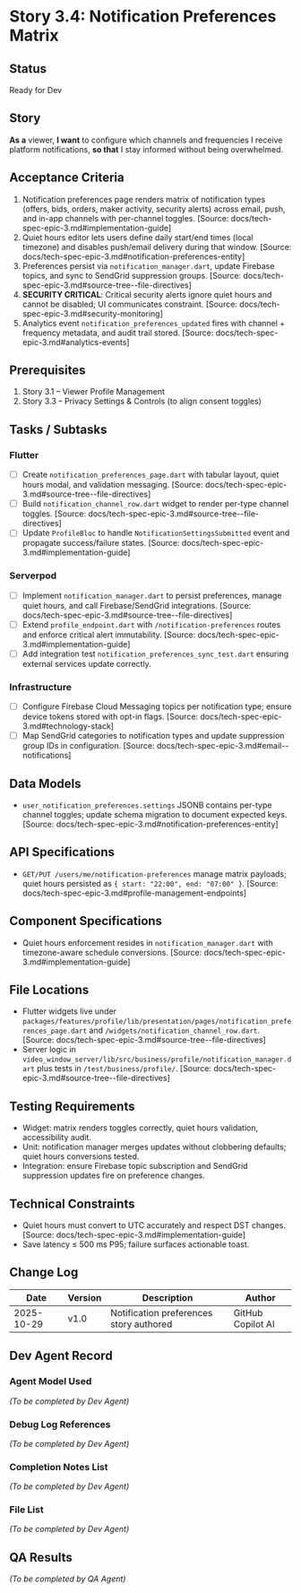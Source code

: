 # Story 3.4: Notification Preferences Matrix

## Status
Ready for Dev

## Story
**As a** viewer,
**I want** to configure which channels and frequencies I receive platform notifications,
**so that** I stay informed without being overwhelmed.

## Acceptance Criteria
1. Notification preferences page renders matrix of notification types (offers, bids, orders, maker activity, security alerts) across email, push, and in-app channels with per-channel toggles. [Source: docs/tech-spec-epic-3.md#implementation-guide]
2. Quiet hours editor lets users define daily start/end times (local timezone) and disables push/email delivery during that window. [Source: docs/tech-spec-epic-3.md#notification-preferences-entity]
3. Preferences persist via `notification_manager.dart`, update Firebase topics, and sync to SendGrid suppression groups. [Source: docs/tech-spec-epic-3.md#source-tree--file-directives]
4. **SECURITY CRITICAL**: Critical security alerts ignore quiet hours and cannot be disabled; UI communicates constraint. [Source: docs/tech-spec-epic-3.md#security-monitoring]
5. Analytics event `notification_preferences_updated` fires with channel + frequency metadata, and audit trail stored. [Source: docs/tech-spec-epic-3.md#analytics-events]

## Prerequisites
1. Story 3.1 – Viewer Profile Management
2. Story 3.3 – Privacy Settings & Controls (to align consent toggles)

## Tasks / Subtasks

### Flutter
- [ ] Create `notification_preferences_page.dart` with tabular layout, quiet hours modal, and validation messaging. [Source: docs/tech-spec-epic-3.md#source-tree--file-directives]
- [ ] Build `notification_channel_row.dart` widget to render per-type channel toggles. [Source: docs/tech-spec-epic-3.md#source-tree--file-directives]
- [ ] Update `ProfileBloc` to handle `NotificationSettingsSubmitted` event and propagate success/failure states. [Source: docs/tech-spec-epic-3.md#implementation-guide]

### Serverpod
- [ ] Implement `notification_manager.dart` to persist preferences, manage quiet hours, and call Firebase/SendGrid integrations. [Source: docs/tech-spec-epic-3.md#source-tree--file-directives]
- [ ] Extend `profile_endpoint.dart` with `/notification-preferences` routes and enforce critical alert immutability. [Source: docs/tech-spec-epic-3.md#implementation-guide]
- [ ] Add integration test `notification_preferences_sync_test.dart` ensuring external services update correctly.

### Infrastructure
- [ ] Configure Firebase Cloud Messaging topics per notification type; ensure device tokens stored with opt-in flags. [Source: docs/tech-spec-epic-3.md#technology-stack]
- [ ] Map SendGrid categories to notification types and update suppression group IDs in configuration. [Source: docs/tech-spec-epic-3.md#email--notifications]

## Data Models
- `user_notification_preferences.settings` JSONB contains per-type channel toggles; update schema migration to document expected keys. [Source: docs/tech-spec-epic-3.md#notification-preferences-entity]

## API Specifications
- `GET/PUT /users/me/notification-preferences` manage matrix payloads; quiet hours persisted as `{ start: "22:00", end: "07:00" }`. [Source: docs/tech-spec-epic-3.md#profile-management-endpoints]

## Component Specifications
- Quiet hours enforcement resides in `notification_manager.dart` with timezone-aware schedule conversions. [Source: docs/tech-spec-epic-3.md#implementation-guide]

## File Locations
- Flutter widgets live under `packages/features/profile/lib/presentation/pages/notification_preferences_page.dart` and `/widgets/notification_channel_row.dart`. [Source: docs/tech-spec-epic-3.md#source-tree--file-directives]
- Server logic in `video_window_server/lib/src/business/profile/notification_manager.dart` plus tests in `/test/business/profile/`. [Source: docs/tech-spec-epic-3.md#source-tree--file-directives]

## Testing Requirements
- Widget: matrix renders toggles correctly, quiet hours validation, accessibility audit.
- Unit: notification manager merges updates without clobbering defaults; quiet hours conversions tested.
- Integration: ensure Firebase topic subscription and SendGrid suppression updates fire on preference changes.

## Technical Constraints
- Quiet hours must convert to UTC accurately and respect DST changes. [Source: docs/tech-spec-epic-3.md#implementation-guide]
- Save latency ≤ 500 ms P95; failure surfaces actionable toast.

## Change Log
| Date       | Version | Description                              | Author            |
| ---------- | ------- | ---------------------------------------- | ----------------- |
| 2025-10-29 | v1.0    | Notification preferences story authored  | GitHub Copilot AI |

## Dev Agent Record
### Agent Model Used
_(To be completed by Dev Agent)_

### Debug Log References
_(To be completed by Dev Agent)_

### Completion Notes List
_(To be completed by Dev Agent)_

### File List
_(To be completed by Dev Agent)_

## QA Results
_(To be completed by QA Agent)_
